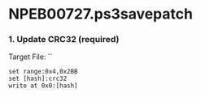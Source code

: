 # NPEB00727.ps3savepatch

### 1. Update CRC32 (required)

Target File: ``

```
set range:0x4,0x2BB
set [hash]:crc32
write at 0x0:[hash]
```

